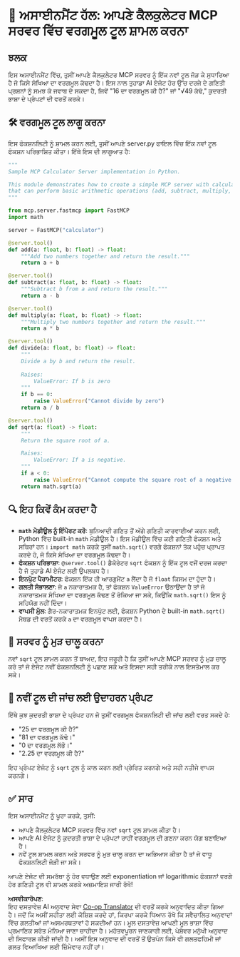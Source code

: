 <!--
CO_OP_TRANSLATOR_METADATA:
{
  "original_hash": "e9490aedc71f99bc774af57b207a7adb",
  "translation_date": "2025-07-13T21:51:42+00:00",
  "source_file": "03-GettingStarted/07-aitk/solution/README.md",
  "language_code": "pa"
}
-->
# 📘 ਅਸਾਈਨਮੈਂਟ ਹੱਲ: ਆਪਣੇ ਕੈਲਕੁਲੇਟਰ MCP ਸਰਵਰ ਵਿੱਚ ਵਰਗਮੂਲ ਟੂਲ ਸ਼ਾਮਲ ਕਰਨਾ

## ਝਲਕ
ਇਸ ਅਸਾਈਨਮੈਂਟ ਵਿੱਚ, ਤੁਸੀਂ ਆਪਣੇ ਕੈਲਕੁਲੇਟਰ MCP ਸਰਵਰ ਨੂੰ ਇੱਕ ਨਵਾਂ ਟੂਲ ਜੋੜ ਕੇ ਸੁਧਾਰਿਆ ਹੈ ਜੋ ਕਿਸੇ ਸੰਖਿਆ ਦਾ ਵਰਗਮੂਲ ਕੱਢਦਾ ਹੈ। ਇਸ ਨਾਲ ਤੁਹਾਡਾ AI ਏਜੰਟ ਹੋਰ ਉੱਚ ਦਰਜੇ ਦੇ ਗਣਿਤੀ ਪ੍ਰਸ਼ਨਾਂ ਨੂੰ ਸਮਝ ਕੇ ਜਵਾਬ ਦੇ ਸਕਦਾ ਹੈ, ਜਿਵੇਂ "16 ਦਾ ਵਰਗਮੂਲ ਕੀ ਹੈ?" ਜਾਂ "√49 ਕੱਢੋ," ਕੁਦਰਤੀ ਭਾਸ਼ਾ ਦੇ ਪ੍ਰੰਪਟਾਂ ਦੀ ਵਰਤੋਂ ਕਰਕੇ।

## 🛠️ ਵਰਗਮੂਲ ਟੂਲ ਲਾਗੂ ਕਰਨਾ
ਇਸ ਫੰਕਸ਼ਨਲਿਟੀ ਨੂੰ ਸ਼ਾਮਲ ਕਰਨ ਲਈ, ਤੁਸੀਂ ਆਪਣੇ server.py ਫਾਇਲ ਵਿੱਚ ਇੱਕ ਨਵਾਂ ਟੂਲ ਫੰਕਸ਼ਨ ਪਰਿਭਾਸ਼ਿਤ ਕੀਤਾ। ਇੱਥੇ ਇਸ ਦੀ ਲਾਗੂਆਤ ਹੈ:

```python
"""
Sample MCP Calculator Server implementation in Python.

This module demonstrates how to create a simple MCP server with calculator tools
that can perform basic arithmetic operations (add, subtract, multiply, divide).
"""

from mcp.server.fastmcp import FastMCP
import math

server = FastMCP("calculator")

@server.tool()
def add(a: float, b: float) -> float:
    """Add two numbers together and return the result."""
    return a + b

@server.tool()
def subtract(a: float, b: float) -> float:
    """Subtract b from a and return the result."""
    return a - b

@server.tool()
def multiply(a: float, b: float) -> float:
    """Multiply two numbers together and return the result."""
    return a * b

@server.tool()
def divide(a: float, b: float) -> float:
    """
    Divide a by b and return the result.
    
    Raises:
        ValueError: If b is zero
    """
    if b == 0:
        raise ValueError("Cannot divide by zero")
    return a / b

@server.tool()
def sqrt(a: float) -> float:
    """
    Return the square root of a.

    Raises:
        ValueError: If a is negative.
    """
    if a < 0:
        raise ValueError("Cannot compute the square root of a negative number.")
    return math.sqrt(a)
```

## 🔍 ਇਹ ਕਿਵੇਂ ਕੰਮ ਕਰਦਾ ਹੈ

- **`math` ਮੋਡੀਊਲ ਨੂੰ ਇੰਪੋਰਟ ਕਰੋ**: ਬੁਨਿਆਦੀ ਗਣਿਤ ਤੋਂ ਅੱਗੇ ਗਣਿਤੀ ਕਾਰਵਾਈਆਂ ਕਰਨ ਲਈ, Python ਵਿੱਚ built-in `math` ਮੋਡੀਊਲ ਹੈ। ਇਸ ਮੋਡੀਊਲ ਵਿੱਚ ਕਈ ਗਣਿਤੀ ਫੰਕਸ਼ਨ ਅਤੇ ਸਥਿਰਾਂ ਹਨ। `import math` ਕਰਕੇ ਤੁਸੀਂ `math.sqrt()` ਵਰਗੇ ਫੰਕਸ਼ਨਾਂ ਤੱਕ ਪਹੁੰਚ ਪ੍ਰਾਪਤ ਕਰਦੇ ਹੋ, ਜੋ ਕਿਸੇ ਸੰਖਿਆ ਦਾ ਵਰਗਮੂਲ ਕੱਢਦਾ ਹੈ।
- **ਫੰਕਸ਼ਨ ਪਰਿਭਾਸ਼ਾ**: `@server.tool()` ਡੈਕੋਰੇਟਰ `sqrt` ਫੰਕਸ਼ਨ ਨੂੰ ਇੱਕ ਟੂਲ ਵਜੋਂ ਦਰਜ ਕਰਦਾ ਹੈ ਜੋ ਤੁਹਾਡੇ AI ਏਜੰਟ ਲਈ ਉਪਲਬਧ ਹੈ।
- **ਇਨਪੁੱਟ ਪੈਰਾਮੀਟਰ**: ਫੰਕਸ਼ਨ ਇੱਕ ਹੀ ਆਰਗੁਮੈਂਟ `a` ਲੈਂਦਾ ਹੈ ਜੋ `float` ਕਿਸਮ ਦਾ ਹੁੰਦਾ ਹੈ।
- **ਗਲਤੀ ਸੰਭਾਲਣਾ**: ਜੇ `a` ਨਕਾਰਾਤਮਕ ਹੈ, ਤਾਂ ਫੰਕਸ਼ਨ `ValueError` ਉਠਾਉਂਦਾ ਹੈ ਤਾਂ ਜੋ ਨਕਾਰਾਤਮਕ ਸੰਖਿਆ ਦਾ ਵਰਗਮੂਲ ਕੱਢਣ ਤੋਂ ਰੋਕਿਆ ਜਾ ਸਕੇ, ਕਿਉਂਕਿ `math.sqrt()` ਇਸ ਨੂੰ ਸਹਿਯੋਗ ਨਹੀਂ ਦਿੰਦਾ।
- **ਵਾਪਸੀ ਮੁੱਲ**: ਗੈਰ-ਨਕਾਰਾਤਮਕ ਇਨਪੁੱਟ ਲਈ, ਫੰਕਸ਼ਨ Python ਦੇ built-in `math.sqrt()` ਮੈਥਡ ਦੀ ਵਰਤੋਂ ਕਰਕੇ `a` ਦਾ ਵਰਗਮੂਲ ਵਾਪਸ ਕਰਦਾ ਹੈ।

## 🔄 ਸਰਵਰ ਨੂੰ ਮੁੜ ਚਾਲੂ ਕਰਨਾ
ਨਵਾਂ `sqrt` ਟੂਲ ਸ਼ਾਮਲ ਕਰਨ ਤੋਂ ਬਾਅਦ, ਇਹ ਜਰੂਰੀ ਹੈ ਕਿ ਤੁਸੀਂ ਆਪਣੇ MCP ਸਰਵਰ ਨੂੰ ਮੁੜ ਚਾਲੂ ਕਰੋ ਤਾਂ ਜੋ ਏਜੰਟ ਨਵੀਂ ਫੰਕਸ਼ਨਲਿਟੀ ਨੂੰ ਪਛਾਣ ਸਕੇ ਅਤੇ ਇਸਦਾ ਸਹੀ ਤਰੀਕੇ ਨਾਲ ਇਸਤੇਮਾਲ ਕਰ ਸਕੇ।

## 💬 ਨਵੀਂ ਟੂਲ ਦੀ ਜਾਂਚ ਲਈ ਉਦਾਹਰਨ ਪ੍ਰੰਪਟ
ਇੱਥੇ ਕੁਝ ਕੁਦਰਤੀ ਭਾਸ਼ਾ ਦੇ ਪ੍ਰੰਪਟ ਹਨ ਜੋ ਤੁਸੀਂ ਵਰਗਮੂਲ ਫੰਕਸ਼ਨਲਿਟੀ ਦੀ ਜਾਂਚ ਲਈ ਵਰਤ ਸਕਦੇ ਹੋ:

- "25 ਦਾ ਵਰਗਮੂਲ ਕੀ ਹੈ?"
- "81 ਦਾ ਵਰਗਮੂਲ ਕੱਢੋ।"
- "0 ਦਾ ਵਰਗਮੂਲ ਲੱਭੋ।"
- "2.25 ਦਾ ਵਰਗਮੂਲ ਕੀ ਹੈ?"

ਇਹ ਪ੍ਰੰਪਟ ਏਜੰਟ ਨੂੰ `sqrt` ਟੂਲ ਨੂੰ ਕਾਲ ਕਰਨ ਲਈ ਪ੍ਰੇਰਿਤ ਕਰਨਗੇ ਅਤੇ ਸਹੀ ਨਤੀਜੇ ਵਾਪਸ ਕਰਨਗੇ।

## ✅ ਸਾਰ
ਇਸ ਅਸਾਈਨਮੈਂਟ ਨੂੰ ਪੂਰਾ ਕਰਕੇ, ਤੁਸੀਂ:

- ਆਪਣੇ ਕੈਲਕੁਲੇਟਰ MCP ਸਰਵਰ ਵਿੱਚ ਨਵਾਂ `sqrt` ਟੂਲ ਸ਼ਾਮਲ ਕੀਤਾ ਹੈ।
- ਆਪਣੇ AI ਏਜੰਟ ਨੂੰ ਕੁਦਰਤੀ ਭਾਸ਼ਾ ਦੇ ਪ੍ਰੰਪਟਾਂ ਰਾਹੀਂ ਵਰਗਮੂਲ ਦੀ ਗਣਨਾ ਕਰਨ ਯੋਗ ਬਣਾਇਆ ਹੈ।
- ਨਵੇਂ ਟੂਲ ਸ਼ਾਮਲ ਕਰਨ ਅਤੇ ਸਰਵਰ ਨੂੰ ਮੁੜ ਚਾਲੂ ਕਰਨ ਦਾ ਅਭਿਆਸ ਕੀਤਾ ਹੈ ਤਾਂ ਜੋ ਵਾਧੂ ਫੰਕਸ਼ਨਲਿਟੀ ਜੋੜੀ ਜਾ ਸਕੇ।

ਆਪਣੇ ਏਜੰਟ ਦੀ ਸਮਰੱਥਾ ਨੂੰ ਹੋਰ ਵਧਾਉਣ ਲਈ exponentiation ਜਾਂ logarithmic ਫੰਕਸ਼ਨਾਂ ਵਰਗੇ ਹੋਰ ਗਣਿਤੀ ਟੂਲ ਵੀ ਸ਼ਾਮਲ ਕਰਕੇ ਅਜ਼ਮਾਇਸ਼ ਜਾਰੀ ਰੱਖੋ!

**ਅਸਵੀਕਾਰੋਪਣ**:  
ਇਹ ਦਸਤਾਵੇਜ਼ AI ਅਨੁਵਾਦ ਸੇਵਾ [Co-op Translator](https://github.com/Azure/co-op-translator) ਦੀ ਵਰਤੋਂ ਕਰਕੇ ਅਨੁਵਾਦਿਤ ਕੀਤਾ ਗਿਆ ਹੈ। ਜਦੋਂ ਕਿ ਅਸੀਂ ਸਹੀਤਾ ਲਈ ਕੋਸ਼ਿਸ਼ ਕਰਦੇ ਹਾਂ, ਕਿਰਪਾ ਕਰਕੇ ਧਿਆਨ ਰੱਖੋ ਕਿ ਸਵੈਚਾਲਿਤ ਅਨੁਵਾਦਾਂ ਵਿੱਚ ਗਲਤੀਆਂ ਜਾਂ ਅਸਮਰਥਤਾਵਾਂ ਹੋ ਸਕਦੀਆਂ ਹਨ। ਮੂਲ ਦਸਤਾਵੇਜ਼ ਆਪਣੀ ਮੂਲ ਭਾਸ਼ਾ ਵਿੱਚ ਪ੍ਰਮਾਣਿਕ ਸਰੋਤ ਮੰਨਿਆ ਜਾਣਾ ਚਾਹੀਦਾ ਹੈ। ਮਹੱਤਵਪੂਰਨ ਜਾਣਕਾਰੀ ਲਈ, ਪੇਸ਼ੇਵਰ ਮਨੁੱਖੀ ਅਨੁਵਾਦ ਦੀ ਸਿਫਾਰਸ਼ ਕੀਤੀ ਜਾਂਦੀ ਹੈ। ਅਸੀਂ ਇਸ ਅਨੁਵਾਦ ਦੀ ਵਰਤੋਂ ਤੋਂ ਉਤਪੰਨ ਕਿਸੇ ਵੀ ਗਲਤਫਹਿਮੀ ਜਾਂ ਗਲਤ ਵਿਆਖਿਆ ਲਈ ਜ਼ਿੰਮੇਵਾਰ ਨਹੀਂ ਹਾਂ।